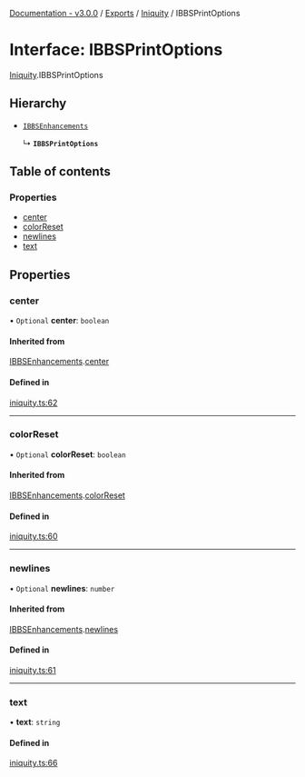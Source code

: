 [Documentation - v3.0.0](../README.md) / [Exports](../modules.md) / [Iniquity](../modules/Iniquity.md) / IBBSPrintOptions

# Interface: IBBSPrintOptions

[Iniquity](../modules/Iniquity.md).IBBSPrintOptions

## Hierarchy

- [`IBBSEnhancements`](Iniquity.IBBSEnhancements.md)

  ↳ **`IBBSPrintOptions`**

## Table of contents

### Properties

- [center](Iniquity.IBBSPrintOptions.md#center)
- [colorReset](Iniquity.IBBSPrintOptions.md#colorreset)
- [newlines](Iniquity.IBBSPrintOptions.md#newlines)
- [text](Iniquity.IBBSPrintOptions.md#text)

## Properties

### center

• `Optional` **center**: `boolean`

#### Inherited from

[IBBSEnhancements](Iniquity.IBBSEnhancements.md).[center](Iniquity.IBBSEnhancements.md#center)

#### Defined in

[iniquity.ts:62](https://github.com/iniquitybbs/iniquity/blob/1b7703d/packages/core/src/iniquity.ts#L62)

___

### colorReset

• `Optional` **colorReset**: `boolean`

#### Inherited from

[IBBSEnhancements](Iniquity.IBBSEnhancements.md).[colorReset](Iniquity.IBBSEnhancements.md#colorreset)

#### Defined in

[iniquity.ts:60](https://github.com/iniquitybbs/iniquity/blob/1b7703d/packages/core/src/iniquity.ts#L60)

___

### newlines

• `Optional` **newlines**: `number`

#### Inherited from

[IBBSEnhancements](Iniquity.IBBSEnhancements.md).[newlines](Iniquity.IBBSEnhancements.md#newlines)

#### Defined in

[iniquity.ts:61](https://github.com/iniquitybbs/iniquity/blob/1b7703d/packages/core/src/iniquity.ts#L61)

___

### text

• **text**: `string`

#### Defined in

[iniquity.ts:66](https://github.com/iniquitybbs/iniquity/blob/1b7703d/packages/core/src/iniquity.ts#L66)

